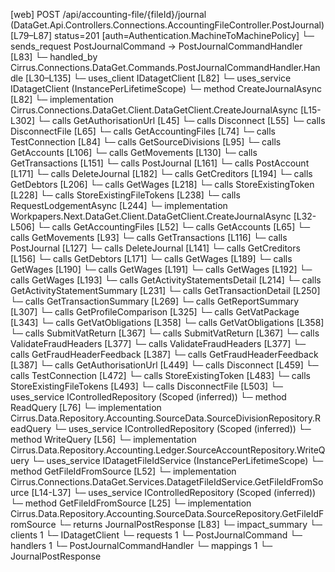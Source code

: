 [web] POST /api/accounting-file/{fileId}/journal  (DataGet.Api.Controllers.Connections.AccountingFileController.PostJournal)  [L79–L87] status=201 [auth=Authentication.MachineToMachinePolicy]
  └─ sends_request PostJournalCommand -> PostJournalCommandHandler [L83]
    └─ handled_by Cirrus.Connections.DataGet.Commands.PostJournalCommandHandler.Handle [L30–L135]
      └─ uses_client IDatagetClient [L82]
      └─ uses_service IDatagetClient (InstancePerLifetimeScope)
        └─ method CreateJournalAsync [L82]
          └─ implementation Cirrus.Connections.DataGet.Client.DataGetClient.CreateJournalAsync [L15-L302]
            └─ calls GetAuthorisationUrl [L45]
            └─ calls Disconnect [L55]
            └─ calls DisconnectFile [L65]
            └─ calls GetAccountingFiles [L74]
            └─ calls TestConnection [L84]
            └─ calls GetSourceDivisions [L95]
            └─ calls GetAccounts [L106]
            └─ calls GetMovements [L130]
            └─ calls GetTransactions [L151]
            └─ calls PostJournal [L161]
            └─ calls PostAccount [L171]
            └─ calls DeleteJournal [L182]
            └─ calls GetCreditors [L194]
            └─ calls GetDebtors [L206]
            └─ calls GetWages [L218]
            └─ calls StoreExistingToken [L228]
            └─ calls StoreExistingFileTokens [L238]
            └─ calls RequestLodgementAsync [L244]
          └─ implementation Workpapers.Next.DataGet.Client.DataGetClient.CreateJournalAsync [L32-L506]
            └─ calls GetAccountingFiles [L52]
            └─ calls GetAccounts [L65]
            └─ calls GetMovements [L93]
            └─ calls GetTransactions [L116]
            └─ calls PostJournal [L127]
            └─ calls DeleteJournal [L141]
            └─ calls GetCreditors [L156]
            └─ calls GetDebtors [L171]
            └─ calls GetWages [L189]
            └─ calls GetWages [L190]
            └─ calls GetWages [L191]
            └─ calls GetWages [L192]
            └─ calls GetWages [L193]
            └─ calls GetActivityStatementsDetail [L214]
            └─ calls GetActivityStatementSummary [L231]
            └─ calls GetTransactionDetail [L250]
            └─ calls GetTransactionSummary [L269]
            └─ calls GetReportSummary [L307]
            └─ calls GetProfileComparison [L325]
            └─ calls GetVatPackage [L343]
            └─ calls GetVatObligations [L358]
            └─ calls GetVatObligations [L358]
            └─ calls SubmitVatReturn [L367]
            └─ calls SubmitVatReturn [L367]
            └─ calls ValidateFraudHeaders [L377]
            └─ calls ValidateFraudHeaders [L377]
            └─ calls GetFraudHeaderFeedback [L387]
            └─ calls GetFraudHeaderFeedback [L387]
            └─ calls GetAuthorisationUrl [L449]
            └─ calls Disconnect [L459]
            └─ calls TestConnection [L472]
            └─ calls StoreExistingToken [L483]
            └─ calls StoreExistingFileTokens [L493]
            └─ calls DisconnectFile [L503]
      └─ uses_service IControlledRepository<SourceDivision> (Scoped (inferred))
        └─ method ReadQuery [L76]
          └─ implementation Cirrus.Data.Repository.Accounting.SourceData.SourceDivisionRepository.ReadQuery
      └─ uses_service IControlledRepository<SourceAccount> (Scoped (inferred))
        └─ method WriteQuery [L56]
          └─ implementation Cirrus.Data.Repository.Accounting.Ledger.SourceAccountRepository.WriteQuery
      └─ uses_service IDatagetFileIdService (InstancePerLifetimeScope)
        └─ method GetFileIdFromSource [L52]
          └─ implementation Cirrus.Connections.DataGet.Services.DatagetFileIdService.GetFileIdFromSource [L14-L37]
            └─ uses_service IControlledRepository<Source> (Scoped (inferred))
              └─ method GetFileIdFromSource [L25]
                └─ implementation Cirrus.Data.Repository.Accounting.SourceData.SourceRepository.GetFileIdFromSource
  └─ returns JournalPostResponse [L83]
  └─ impact_summary
    └─ clients 1
      └─ IDatagetClient
    └─ requests 1
      └─ PostJournalCommand
    └─ handlers 1
      └─ PostJournalCommandHandler
    └─ mappings 1
      └─ JournalPostResponse

